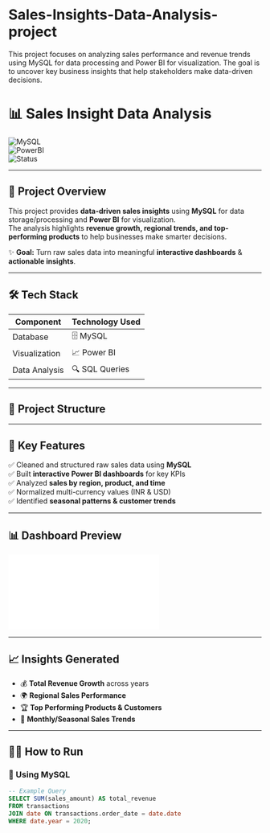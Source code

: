 # Sales-Insights-Data-Analysis-project
This project focuses on analyzing sales performance and revenue trends using MySQL for data processing and Power BI for visualization. The goal is to uncover key business insights that help stakeholders make data-driven decisions.
# 📊 Sales Insight Data Analysis  

![MySQL](https://img.shields.io/badge/Database-MySQL-blue?logo=mysql&logoColor=white)  
![PowerBI](https://img.shields.io/badge/Visualization-PowerBI-yellow?logo=powerbi&logoColor=black)  
![Status](https://img.shields.io/badge/Project-Completed-brightgreen)

---

## 🚀 Project Overview  

This project provides **data-driven sales insights** using **MySQL** for data storage/processing and **Power BI** for visualization.  
The analysis highlights **revenue growth, regional trends, and top-performing products** to help businesses make smarter decisions.  

✨ **Goal:** Turn raw sales data into meaningful **interactive dashboards** & **actionable insights**.  

---

## 🛠️ Tech Stack  

| Component       | Technology Used |
|-----------------|-----------------|
| Database        | 🗄️ MySQL |
| Visualization   | 📈 Power BI |
| Data Analysis   | 🔍 SQL Queries |

---

## 📂 Project Structure  


---

## 🔑 Key Features  

✅ Cleaned and structured raw sales data using **MySQL**  
✅ Built **interactive Power BI dashboards** for key KPIs  
✅ Analyzed **sales by region, product, and time**  
✅ Normalized multi-currency values (INR & USD)  
✅ Identified **seasonal patterns & customer trends**  

---

## 📊 Dashboard Preview  

![Dashboard Preview](file:///C:/Users/chetan/OneDrive/Desktop/sales%20insights%20project/Sales%20Insight%20Visual%20Report.pdf)  


---

## 📈 Insights Generated  

- 💰 **Total Revenue Growth** across years  
- 🌍 **Regional Sales Performance**  
- 🏆 **Top Performing Products & Customers**  
- 📅 **Monthly/Seasonal Sales Trends**  

---

## 🧑‍💻 How to Run  

### 🔹 Using MySQL  
```sql
-- Example Query
SELECT SUM(sales_amount) AS total_revenue
FROM transactions
JOIN date ON transactions.order_date = date.date
WHERE date.year = 2020;
